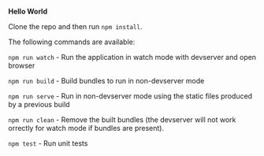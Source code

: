 **Hello World**

Clone the repo and then run `npm install`.

The following commands are available:

`npm run watch` - Run the application in watch mode with devserver and open browser

`npm run build` - Build bundles to run in non-devserver mode

`npm run serve` - Run in non-devserver mode using the static files produced by a previous build

`npm run clean` - Remove the built bundles (the devserver will not work orrectly for watch mode if bundles are present).

`npm test` - Run unit tests